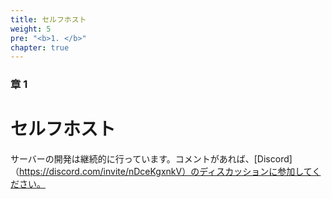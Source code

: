 ```yaml
---
title: セルフホスト
weight: 5
pre: "<b>1. </b>"
chapter: true
---
```


### 章 1

# セルフホスト

サーバーの開発は継続的に行っています。コメントがあれば、[Discord]（https://discord.com/invite/nDceKgxnkV）のディスカッションに参加してください。